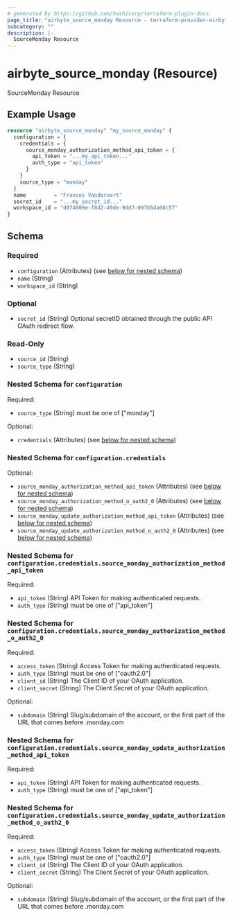 ```yaml
---
# generated by https://github.com/hashicorp/terraform-plugin-docs
page_title: "airbyte_source_monday Resource - terraform-provider-airbyte"
subcategory: ""
description: |-
  SourceMonday Resource
---
```


# airbyte_source_monday (Resource)

SourceMonday Resource

## Example Usage

```terraform
resource "airbyte_source_monday" "my_source_monday" {
  configuration = {
    credentials = {
      source_monday_authorization_method_api_token = {
        api_token = "...my_api_token..."
        auth_type = "api_token"
      }
    }
    source_type = "monday"
  }
  name         = "Frances Vandervort"
  secret_id    = "...my_secret_id..."
  workspace_id = "d074009e-f8d2-49de-9dd7-097b5da08c57"
}
```

<!-- schema generated by tfplugindocs -->
## Schema

### Required

- `configuration` (Attributes) (see [below for nested schema](#nestedatt--configuration))
- `name` (String)
- `workspace_id` (String)

### Optional

- `secret_id` (String) Optional secretID obtained through the public API OAuth redirect flow.

### Read-Only

- `source_id` (String)
- `source_type` (String)

<a id="nestedatt--configuration"></a>
### Nested Schema for `configuration`

Required:

- `source_type` (String) must be one of ["monday"]

Optional:

- `credentials` (Attributes) (see [below for nested schema](#nestedatt--configuration--credentials))

<a id="nestedatt--configuration--credentials"></a>
### Nested Schema for `configuration.credentials`

Optional:

- `source_monday_authorization_method_api_token` (Attributes) (see [below for nested schema](#nestedatt--configuration--credentials--source_monday_authorization_method_api_token))
- `source_monday_authorization_method_o_auth2_0` (Attributes) (see [below for nested schema](#nestedatt--configuration--credentials--source_monday_authorization_method_o_auth2_0))
- `source_monday_update_authorization_method_api_token` (Attributes) (see [below for nested schema](#nestedatt--configuration--credentials--source_monday_update_authorization_method_api_token))
- `source_monday_update_authorization_method_o_auth2_0` (Attributes) (see [below for nested schema](#nestedatt--configuration--credentials--source_monday_update_authorization_method_o_auth2_0))

<a id="nestedatt--configuration--credentials--source_monday_authorization_method_api_token"></a>
### Nested Schema for `configuration.credentials.source_monday_authorization_method_api_token`

Required:

- `api_token` (String) API Token for making authenticated requests.
- `auth_type` (String) must be one of ["api_token"]


<a id="nestedatt--configuration--credentials--source_monday_authorization_method_o_auth2_0"></a>
### Nested Schema for `configuration.credentials.source_monday_authorization_method_o_auth2_0`

Required:

- `access_token` (String) Access Token for making authenticated requests.
- `auth_type` (String) must be one of ["oauth2.0"]
- `client_id` (String) The Client ID of your OAuth application.
- `client_secret` (String) The Client Secret of your OAuth application.

Optional:

- `subdomain` (String) Slug/subdomain of the account, or the first part of the URL that comes before .monday.com


<a id="nestedatt--configuration--credentials--source_monday_update_authorization_method_api_token"></a>
### Nested Schema for `configuration.credentials.source_monday_update_authorization_method_api_token`

Required:

- `api_token` (String) API Token for making authenticated requests.
- `auth_type` (String) must be one of ["api_token"]


<a id="nestedatt--configuration--credentials--source_monday_update_authorization_method_o_auth2_0"></a>
### Nested Schema for `configuration.credentials.source_monday_update_authorization_method_o_auth2_0`

Required:

- `access_token` (String) Access Token for making authenticated requests.
- `auth_type` (String) must be one of ["oauth2.0"]
- `client_id` (String) The Client ID of your OAuth application.
- `client_secret` (String) The Client Secret of your OAuth application.

Optional:

- `subdomain` (String) Slug/subdomain of the account, or the first part of the URL that comes before .monday.com



